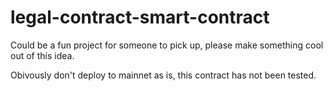 # legal-contract-smart-contract

Could be a fun project for someone to pick up, please make something cool out of this idea.

Obivously don't deploy to mainnet as is, this contract has not been tested.
